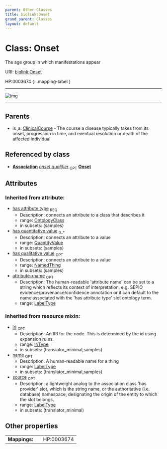 ```yaml
---
parent: Other Classes
title: biolink:Onset
grand_parent: Classes
layout: default
---
```


# Class: Onset


The age group in which manifestations appear

URI: [biolink:Onset](https://w3id.org/biolink/vocab/Onset)

HP:0003674
{: .mapping-label }


---

![img](http://yuml.me/diagram/nofunky;dir:TB/class/[QuantityValue],[OntologyClass],[EntityToFeatureOrDiseaseQualifiersMixin]++-%20onset%20qualifier%200..1%3E[Onset%7Cname(i):label_type%20%3F;iri(i):iri_type%20%3F;source(i):label_type%20%3F],[ClinicalCourse]%5E-[Onset],[NamedThing],[EntityToFeatureOrDiseaseQualifiersMixin],[ClinicalCourse],[Association])

---


## Parents

 *  is_a: [ClinicalCourse](ClinicalCourse.md) - The course a disease typically takes from its onset, progression in time, and eventual resolution or death of the affected individual

## Referenced by class

 *  **[Association](Association.md)** *[onset qualifier](onset_qualifier.md)*  <sub>OPT</sub>  **[Onset](Onset.md)**

## Attributes


### Inherited from attribute:

 * [has attribute type](has_attribute_type.md)  <sub>REQ</sub>
    * Description: connects an attribute to a class that describes it
    * range: [OntologyClass](OntologyClass.md)
    * in subsets: (samples)
 * [has quantitative value](has_quantitative_value.md)  <sub>0..*</sub>
    * Description: connects an attribute to a value
    * range: [QuantityValue](QuantityValue.md)
    * in subsets: (samples)
 * [has qualitative value](has_qualitative_value.md)  <sub>OPT</sub>
    * Description: connects an attribute to a value
    * range: [NamedThing](NamedThing.md)
    * in subsets: (samples)
 * [attribute➞name](attribute_name.md)  <sub>OPT</sub>
    * Description: The human-readable 'attribute name' can be set to a string which reflects its context of interpretation, e.g. SEPIO evidence/provenance/confidence annotation or it can default to the name associated with the 'has attribute type' slot ontology term.
    * range: [LabelType](types/LabelType.md)

### Inherited from resource mixin:

 * [iri](iri.md)  <sub>OPT</sub>
    * Description: An IRI for the node. This is determined by the id using expansion rules.
    * range: [IriType](types/IriType.md)
    * in subsets: (translator_minimal,samples)
 * [name](name.md)  <sub>OPT</sub>
    * Description: A human-readable name for a thing
    * range: [LabelType](types/LabelType.md)
    * in subsets: (translator_minimal,samples)
 * [source](source.md)  <sub>OPT</sub>
    * Description: a lightweight analog to the association class 'has provider' slot, which is the string name, or the authoritative (i.e. database) namespace, designating the origin of the entity to which the slot belongs.
    * range: [LabelType](types/LabelType.md)
    * in subsets: (translator_minimal)

## Other properties

|  |  |  |
| --- | --- | --- |
| **Mappings:** | | HP:0003674 |

